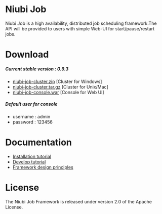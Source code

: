 # Niubi Job
Niubi Job is a high availability, distributed job scheduling framework.The API will be provided to users with simple Web-UI for start/pause/restart jobs.

# Download
##### Current stable version : 0.9.3
 * [niubi-job-cluster.zip](http://www.zuoxiaolong.com/download/niubi-job-cluster.zip "niubi-job-cluster.zip")   [Cluster for Windows]
 * [niubi-job-cluster.tar.gz](http://www.zuoxiaolong.com/download/niubi-job-cluster.tar.gz "niubi-job-cluster.tar.gz")   [Cluster for Unix/Mac]
 * [niubi-job-console.war](http://www.zuoxiaolong.com/download/niubi-job-console.war "niubi-job-console.war")   [Console for Web UI]

##### Default user for console
 * username : admin
 * password : 123456

# Documentation
 * [Installation tutorial](http://www.cnblogs.com/zuoxiaolong/p/niubi-job-1.html "http://www.cnblogs.com/zuoxiaolong/p/niubi-job-1.html")
 * [Develop tutorial](http://www.cnblogs.com/zuoxiaolong/p/niubi-job-2.html "http://www.cnblogs.com/zuoxiaolong/p/niubi-job-2.html")
 * [Framework design principles](http://www.cnblogs.com/zuoxiaolong/p/niubi-job-3.html "http://www.cnblogs.com/zuoxiaolong/p/niubi-job-3.html")

# License
The Niubi Job Framework is released under version 2.0 of the Apache License.